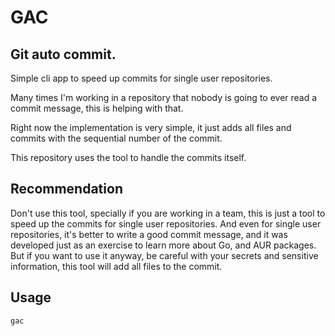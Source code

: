 # GAC

## Git auto commit.

Simple cli app to speed up commits for single user repositories.

Many times I'm working in a repository that nobody is going to ever read a
commit message, this is helping with that.

Right now the implementation is very simple, it just adds all files and commits
with the sequential number of the commit.

This repository uses the tool to handle the commits itself.

## Recommendation

Don't use this tool, specially if you are working in a team, this is just a
tool to speed up the commits for single user repositories.
And even for single user repositories, it's better to write a good commit
message, and it was developed just as an exercise to learn more about Go, and
AUR packages.
But if you want to use it anyway, be careful with your secrets and sensitive
information, this tool will add all files to the commit.

## Usage

```bash
gac
```